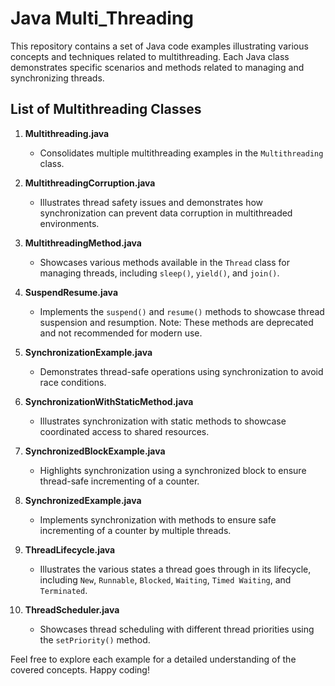 # Java Multi_Threading 

This repository contains a set of Java code examples illustrating various concepts and techniques related to multithreading. Each Java class demonstrates specific scenarios and methods related to managing and synchronizing threads.

## List of Multithreading Classes

1. **Multithreading.java**
   - Consolidates multiple multithreading examples in the `Multithreading` class.

2. **MultithreadingCorruption.java**
   - Illustrates thread safety issues and demonstrates how synchronization can prevent data corruption in multithreaded environments.

3. **MultithreadingMethod.java**
   - Showcases various methods available in the `Thread` class for managing threads, including `sleep()`, `yield()`, and `join()`.

4. **SuspendResume.java**
   - Implements the `suspend()` and `resume()` methods to showcase thread suspension and resumption. Note: These methods are deprecated and not recommended for modern use.

5. **SynchronizationExample.java**
   - Demonstrates thread-safe operations using synchronization to avoid race conditions.

6. **SynchronizationWithStaticMethod.java**
   - Illustrates synchronization with static methods to showcase coordinated access to shared resources.

7. **SynchronizedBlockExample.java**
   - Highlights synchronization using a synchronized block to ensure thread-safe incrementing of a counter.

8. **SynchronizedExample.java**
   - Implements synchronization with methods to ensure safe incrementing of a counter by multiple threads.

9. **ThreadLifecycle.java**
   - Illustrates the various states a thread goes through in its lifecycle, including `New`, `Runnable`, `Blocked`, `Waiting`, `Timed Waiting`, and `Terminated`.

10. **ThreadScheduler.java**
    - Showcases thread scheduling with different thread priorities using the `setPriority()` method.

Feel free to explore each example for a detailed understanding of the covered concepts. Happy coding!
